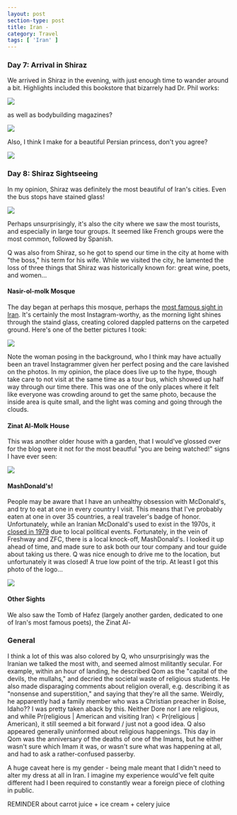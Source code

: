 ```yaml
---
layout: post
section-type: post
title: Iran - 
category: Travel
tags: [ 'Iran' ]
---
```


### Day 7: Arrival in Shiraz

We arrived in Shiraz in the evening, with just enough time to wander around a bit. Highlights included this bookstore that bizarrely had Dr. Phil works:

![](https://lh3.googleusercontent.com/biOcvwBzhFIH3o-qW-j7nSqd5KJmFrmQszPkhYp8VKB1jmr27CYiDamXbgDyNo4T8M65_gGcjbOW7swqJkIVXajX6tG8Aj69eBWFbuP8PllIZhcFVSQKJzjw8BnHrw0pErA_9wvR2Q=w2400)

as well as bodybuilding magazines?

![](https://lh3.googleusercontent.com/lSlVe1dthc8eOZtPJ3X5aj_BPXstsBbiFgOLX0yQOkfFHu94PnDUk3NN4HDpmf5RvShQ9ckFUBEwlsFQqU09vSEeLCvRq6Kft0AKE7cBOiO6j3cNjtbdRtAQCM0gJ4KnW5KdzPd9_g=w2400)

Also, I think I make for a beautiful Persian princess, don't you agree?

![](https://lh3.googleusercontent.com/lO__KJ1q2O813HL95rwt9OiI8rXBbsAcYbvn3xGTLecJtvNUrjfb7WuMF6fzS0GLX36BiTXiQifqJnJaU4_1t6GnXlRHyxhyp--XLew6bMtavgjOFFJtr4kkRecJ4uRrbbD7V8DZIA=w2400)

### Day 8: Shiraz Sightseeing

In my opinion, Shiraz was definitely the most beautiful of Iran's cities. Even the bus stops have stained glass!

![](https://lh3.googleusercontent.com/SbTK2zSemoKpTfXyfleEGNPsce2xiV-tZIRXxM-8i3KFtZa11kV9BLbi2knpyYwbK3FCvOcdITd43MAQUhbwbm25UXo77ACGoddGiGMEjkcBc3iWDA4Oz9T09YbXxr5CQHWhZ-7CaQ=w2400)

Perhaps unsurprisingly, it's also the city where we saw the most tourists, and especially in large tour groups. It seemed like French groups were the most common, followed by Spanish. 

Q was also from Shiraz, so he got to spend our time in the city at home with "the boss," his term for his wife. While we visited the city, he lamented the loss of three things that Shiraz was historically known for: great wine, poets, and women... 

#### Nasir-ol-molk Mosque

The day began at perhaps this mosque, perhaps the [most famous sight in Iran](https://en.wikipedia.org/wiki/Nasir-ol-molk_Mosque). It's certainly the most Instagram-worthy, as the morning light shines through the staind glass, creating colored dappled patterns on the carpeted ground. Here's one of the better pictures I took:

![](https://lh3.googleusercontent.com/Rbm2xZEVLLTw0vQXyGBoMms34rgUIBXCJvlQUjJpnzlzRamCu_MRT0fSdTo33cL69edT5vO1pVV4jGvWiGijLEEyYmDg6MpcpN3-vLQRAE8q4EysvXrbXTz72B44RqlsLou1CGSoKg=w2400)

Note the woman posing in the background, who I think may have actually been an travel Instagrammer given her perfect posing and the care lavished on the photos. In my opinion, the place does live up to the hype, though take care to not visit at the same time as a tour bus, which showed up half way through our time there. This was one of the only places where it felt like everyone was crowding around to get the same photo, because the inside area is quite small, and the light was coming and going through the clouds.

#### Zinat Al-Molk House

This was another older house with a garden, that I would've glossed over for the blog were it not for the most beautful "you are being watched!" signs I have ever seen:

![](https://lh3.googleusercontent.com/zZ1ww9UpfVG3ipdxRFE7jLKHsVnGpdGw8DjPvPPENVlWAMbli37Uz7o2s-a1R_L8bDG2dvmg2L7NXI73wFvdBzJWHeGjnF-0satG19ZYNA7giB0ZHkLEcsbCRL9VUFHJ0R-MPVkJgA=w2400)

#### MashDonald's!

People may be aware that I have an unhealthy obsession with McDonald's, and try to eat at one in every country I visit. This means that I've probably eaten at one in over 35 countries, a real traveler's badge of honor. Unfortunately, while an Iranian McDonald's used to exist in the 1970s, it 
[closed in 1979](https://en.wikipedia.org/wiki/List_of_countries_with_McDonald%27s_restaurants#Former_locations) due to local political events. Fortunately, in the vein of Freshway and ZFC, there is a local knock-off, MashDonald's. 
I looked it up ahead of time, and made sure to ask both our tour company and tour guide about taking us there. Q was nice enough to drive me to the location, but unfortunately it was closed! A true low point of the trip. At least I got this photo of the logo...

![](https://lh3.googleusercontent.com/bnKqaZ3h6f6u2P1XUjQ-7wlXESMHrj9HS-cBUHTC1mWK7nowzfIJtelsZXF_9E_8OPq14r7JnNmrXiWdGomX58SyMkpp8dK9M8CTtg51_fiTYwl9PUPWplVGPk6ogLYtVJoou2riaQ=w2400)

#### Other Sights

We also saw the Tomb of Hafez (largely another garden, dedicated to one of Iran's most famous poets), the Zinat Al-

### General 

I think a lot of this was also colored by Q, who unsurprisingly was the Iranian we talked the most with, and seemed almost 
militantly secular. For example, within an hour of landing, he described Qom as the "capital of the devils, the mullahs," and 
decried the societal waste of religious students. He also made disparaging comments about religion overall, e.g. describing
it as "nonsense and superstition," and saying that they're all the same. Weirdly, he apparently
had a family member who was a Christian preacher in Boise, Idaho?? 
I was pretty taken aback by this. Neither Dore nor I are religious, and while 
Pr(religious | American and visiting Iran) < Pr(religious | American), it still seemed a bit forward / just not a good idea. 
Q also appeared generally uninformed about religious happenings. This day in Qom was the anniversary of the deaths of one of the Imams, but he 
either wasn't sure which Imam it was, or wasn't sure what was happening at all, and had to ask a rather-confused passerby.

A huge caveat here is my gender - being male meant that I didn't need to alter my dress at all in Iran. I imagine my experience
would've felt quite different had I been required to constantly wear a foreign piece of clothing in public. 




REMINDER about carrot juice + ice cream + celery juice

